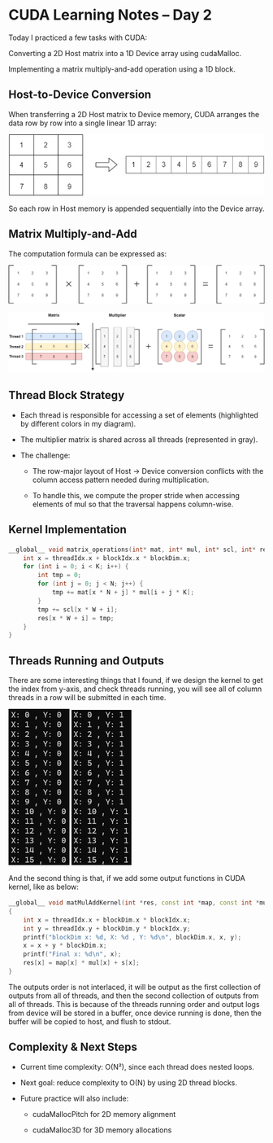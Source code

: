 # CUDA Learning Notes – Day 2
Today I practiced a few tasks with CUDA:

Converting a 2D Host matrix into a 1D Device array using cudaMalloc.

Implementing a matrix multiply-and-add operation using a 1D block.

## Host-to-Device Conversion
When transferring a 2D Host matrix to Device memory, CUDA arranges the data row by row into a single linear 1D array:

![Device Data Layout](https://github.com/raind-dev/CUDA-Programming/blob/main/C%26C%2B%2B%20CUDA/img/Device%20Data%20Layout.jpg)

So each row in Host memory is appended sequentially into the Device array.

## Matrix Multiply-and-Add
The computation formula can be expressed as:

![Matrix Multiply and Add](https://github.com/raind-dev/CUDA-Programming/blob/main/C%26C%2B%2B%20CUDA/img/Matrix%20Multiply%20Addtion.jpg)

![Matrix Multiply and Add V2](https://github.com/raind-dev/CUDA-Programming/blob/main/C%26C%2B%2B%20CUDA/img/Matrix%20Multiply%20Addtion%202.jpg)

## Thread Block Strategy
- Each thread is responsible for accessing a set of elements (highlighted by different colors in my diagram).

- The multiplier matrix is shared across all threads (represented in gray).

- The challenge:

    - The row-major layout of Host → Device conversion conflicts with the column access pattern needed during multiplication.

    - To handle this, we compute the proper stride when accessing elements of mul so that the traversal happens column-wise.

## Kernel Implementation
```cpp
__global__ void matrix_operations(int* mat, int* mul, int* scl, int* res, int N, int K, int W) {
    int x = threadIdx.x + blockIdx.x * blockDim.x;
    for (int i = 0; i < K; i++) {
        int tmp = 0;
        for (int j = 0; j < N; j++) {
            tmp += mat[x * N + j] * mul[i + j * K];
        }
        tmp += scl[x * W + i];
        res[x * W + i] = tmp;
    }
}
```

## Threads Running and Outputs
There are some interesting things that I found, if we design the kernel to get the index from y-axis, and check threads running, you will see all of column threads in a row will be submitted in each time. 

![Threads Running Order 1](../img/Thread%20Running%201.jpg) ![Threads Running Order 2](../img/Thread%20Running%202.jpg)

And the second thing is that, if we add some output functions in CUDA kernel, like as below:
```cpp
__global__ void matMulAddKernel(int *res, const int *map, const int *mul, const int *s)
{
    int x = threadIdx.x + blockDim.x * blockIdx.x;
    int y = threadIdx.y + blockDim.y * blockIdx.y;
    printf("blockDim x: %d, X: %d , Y: %d\n", blockDim.x, x, y);
    x = x + y * blockDim.x;
    printf("Final x: %d\n", x);
    res[x] = map[x] * mul[x] + s[x];
}
```

The outputs order is not interlaced, it will be output as the first collection of outputs from all of threads, and then the second collection of outputs from all of threads. This is because of the threads running order and output logs from device will be stored in a buffer, once device running is done, then the buffer will be copied to host, and flush to stdout.

## Complexity & Next Steps
- Current time complexity: O(N²), since each thread does nested loops.

- Next goal: reduce complexity to O(N) by using 2D thread blocks.

- Future practice will also include:

    - cudaMallocPitch for 2D memory alignment

    - cudaMalloc3D for 3D memory allocations
